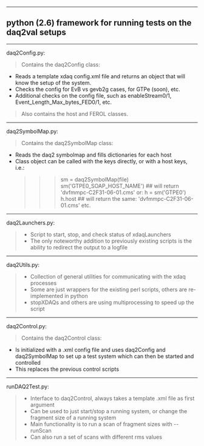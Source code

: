 ---------------------------------------------------------------------
python (2.6) framework for running tests on the daq2val setups
---------------------------------------------------------------------

------------------------
daq2Config.py:

> Contains the daq2Config class:
  - Reads a template xdaq config.xml file and returns an object that will know the
    setup of the system.
  - Checks the config for EvB vs gevb2g cases, for GTPe (soon), etc.
  - Additional checks on the config file, such as enableStream0/1,
    Event_Length_Max_bytes_FED0/1, etc.
> Also contains the host and FEROL classes.


------------------------
daq2SymbolMap.py:

> Contains the daq2SymbolMap class:
  - Reads the daq2 symbolmap and fills dictionaries for each host
  - Class object can be called with the keys directly, or with a host keys, i.e.:
    >>> sm = daq2SymbolMap(file)
    >>> sm('GTPE0_SOAP_HOST_NAME')  ## will return 'dvfmmpc-C2F31-06-01.cms'
    or:
    >>> h = sm('GTPE0')
    >>> h.host  ## will return the same: 'dvfmmpc-C2F31-06-01.cms'
    etc.


------------------------
daq2Launchers.py:

> - Script to start, stop, and check status of xdaqLaunchers
> - The only noteworthy addition to previously existing scripts is the ability to redirect the output to a logfile


------------------------
daq2Utils.py:

> - Collection of general utilities for communicating with the xdaq processes
> - Some are just wrappers for the existing perl scripts, others are re-implemented in python
> - stopXDAQs and others are using multiprocessing to speed up the script


------------------------
daq2Control.py:

> Contains the daq2Control class:
  - Is initialized with a .xml config file and uses daq2Config and daq2SymbolMap to
    set up a test system which can then be started and controlled
  - This replaces the previous control scripts


------------------------
runDAQ2Test.py:

> - Interface to daq2Control, always takes a template .xml file as first argument
> - Can be used to just start/stop a running system, or change the fragment size of a running system
> - Main functionality is to run a scan of fragment sizes with --runScan
> - Can also run a set of scans with different rms values

